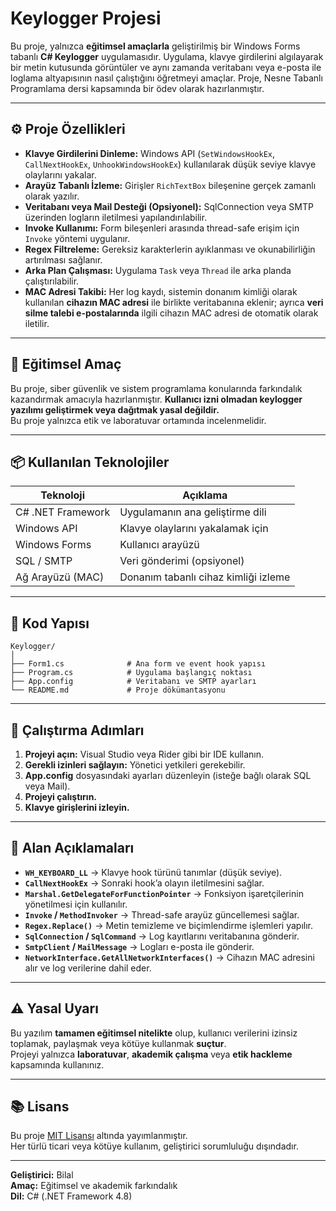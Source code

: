 # Keylogger Projesi

Bu proje, yalnızca **eğitimsel amaçlarla** geliştirilmiş bir Windows Forms tabanlı **C# Keylogger** uygulamasıdır. Uygulama, klavye girdilerini algılayarak bir metin kutusunda görüntüler ve aynı zamanda veritabanı veya e-posta ile loglama altyapısının nasıl çalıştığını öğretmeyi amaçlar. Proje, Nesne Tabanlı Programlama dersi kapsamında bir ödev olarak hazırlanmıştır.

---

## ⚙️ Proje Özellikleri

- **Klavye Girdilerini Dinleme:** Windows API (`SetWindowsHookEx`, `CallNextHookEx`, `UnhookWindowsHookEx`) kullanılarak düşük seviye klavye olaylarını yakalar.
- **Arayüz Tabanlı İzleme:** Girişler `RichTextBox` bileşenine gerçek zamanlı olarak yazılır.
- **Veritabanı veya Mail Desteği (Opsiyonel):** SqlConnection veya SMTP üzerinden logların iletilmesi yapılandırılabilir.
- **Invoke Kullanımı:** Form bileşenleri arasında thread-safe erişim için `Invoke` yöntemi uygulanır.
- **Regex Filtreleme:** Gereksiz karakterlerin ayıklanması ve okunabilirliğin artırılması sağlanır.
- **Arka Plan Çalışması:** Uygulama `Task` veya `Thread` ile arka planda çalıştırılabilir.
- **MAC Adresi Takibi:** Her log kaydı, sistemin donanım kimliği olarak kullanılan **cihazın MAC adresi** ile birlikte veritabanına eklenir; ayrıca **veri silme talebi e-postalarında** ilgili cihazın MAC adresi de otomatik olarak iletilir.

---

## 🧠 Eğitimsel Amaç

Bu proje, siber güvenlik ve sistem programlama konularında farkındalık kazandırmak amacıyla hazırlanmıştır. **Kullanıcı izni olmadan keylogger yazılımı geliştirmek veya dağıtmak yasal değildir.**  
Bu proje yalnızca etik ve laboratuvar ortamında incelenmelidir.

---

## 📦 Kullanılan Teknolojiler

| Teknoloji | Açıklama |
|------------|----------|
| C# .NET Framework | Uygulamanın ana geliştirme dili |
| Windows API | Klavye olaylarını yakalamak için |
| Windows Forms | Kullanıcı arayüzü |
| SQL / SMTP | Veri gönderimi (opsiyonel) |
| Ağ Arayüzü (MAC) | Donanım tabanlı cihaz kimliği izleme |

---

## 🧩 Kod Yapısı

```
Keylogger/
│
├── Form1.cs              # Ana form ve event hook yapısı
├── Program.cs            # Uygulama başlangıç noktası
├── App.config            # Veritabanı ve SMTP ayarları
└── README.md             # Proje dökümantasyonu
```

---

## 🚀 Çalıştırma Adımları

1. **Projeyi açın:** Visual Studio veya Rider gibi bir IDE kullanın.  
2. **Gerekli izinleri sağlayın:** Yönetici yetkileri gerekebilir.  
3. **App.config** dosyasındaki ayarları düzenleyin (isteğe bağlı olarak SQL veya Mail).
4. **Projeyi çalıştırın.**
5. **Klavye girişlerini izleyin.**

---

## 🧱 Alan Açıklamaları

- **`WH_KEYBOARD_LL`** → Klavye hook türünü tanımlar (düşük seviye).  
- **`CallNextHookEx`** → Sonraki hook’a olayın iletilmesini sağlar.  
- **`Marshal.GetDelegateForFunctionPointer`** → Fonksiyon işaretçilerinin yönetilmesi için kullanılır.  
- **`Invoke` / `MethodInvoker`** → Thread-safe arayüz güncellemesi sağlar.  
- **`Regex.Replace()`** → Metin temizleme ve biçimlendirme işlemleri yapılır.  
- **`SqlConnection` / `SqlCommand`** → Log kayıtlarını veritabanına gönderir.  
- **`SmtpClient` / `MailMessage`** → Logları e-posta ile gönderir.  
- **`NetworkInterface.GetAllNetworkInterfaces()`** → Cihazın MAC adresini alır ve log verilerine dahil eder.


---

## ⚠️ Yasal Uyarı

Bu yazılım **tamamen eğitimsel nitelikte** olup, kullanıcı verilerini izinsiz toplamak, paylaşmak veya kötüye kullanmak **suçtur**.  
Projeyi yalnızca **laboratuvar**, **akademik çalışma** veya **etik hackleme** kapsamında kullanınız.

---

## 📚 Lisans

Bu proje [MIT Lisansı](https://opensource.org/licenses/MIT) altında yayımlanmıştır.  
Her türlü ticari veya kötüye kullanım, geliştirici sorumluluğu dışındadır.

---

**Geliştirici:** Bilal  
**Amaç:** Eğitimsel ve akademik farkındalık  
**Dil:** C# (.NET Framework 4.8)  
